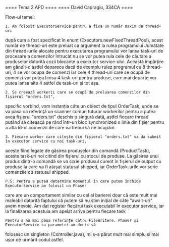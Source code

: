 ====       Tema 2 APD      ====
==== David Capragiu, 334CA ====

Flow-ul temei:

    1. Am folosit ExecutorService pentru a fixa un număr maxim de thread-uri
după cum a fost specificat în enunț (Executors.newFixedThreadPool), acest număr de thread-uri
este preluat ca argument la rulea programului
    Jumătate din thread-urile alocate pentru executarea programului vor lansa task-uri de procesare
a comenzilor întrucât nu se vor putea rula cele de căutare a produselor datorită cozii blocante a
executor service-ului.
    Această împărțire am gândit-o astfel deoarece dacă de exemplu rulez programul cu 8 thread-uri,
4 se vor ocupa de comenzi iar cele 4 thread-uri care se ocupă de comenzi vor putea lansa 4 task-uri
pentru produse, care mai departe vor putea lansa alte 4 astfel de task-uri și tot așa.

    2. Se creează workerii care se ocupă de preluarea comenzilor din fișierul "orders.txt",
specific vorbind, vom instanția câte un obiect de tipul OrderTask, unde se va pasa ca referință
un scanner comun tuturor workerilor pentru a putea avea fișierul "orders.txt" deschis o singură dată,
astfel fiecare thread putând să citească pe rând într-un bloc synchronized o linie din fișier pentru a afla
id-ul comenzii de care va trebui să ne ocupăm.

    3. Fiecare worker care citește din fișierul "orders.txt" va da submit în executor service cu noi task-uri,
aceste fiind legate de găsirea produselor din comandă (ProductTask), aceste task-uri noi citind din fișierul
cu stocul de produse. La găsirea unui produs dintr-o comandă se va scrie produsul curent în fișierul de output cu produse
la care va fi atașat statusul shipped, iar OrderTask-urile vor scrie comenzile cu statusul shipped.


    P.S: Pentru a putea determina momentul în care putem închide ExecutorService am folosit un Phaser
care are un comportament similar cu cel al barierei doar că este mult mai maleabil datorită faptului
că putem să nu știm inițial de câte "await-uri" avem nevoie.
    Am dat register fiecărui task executabil în executor service, iar la finalizarea acestuia am apelat
arrive pentru fiecare task

    Pentru a nu mai pasa referințe către FileWritere, Phaser și ExecutorService ca parametri am decis să
folosesc un singleton (Controller.java), mi s-a părut mult mai simplu și mai ușor de urmărit codul astfel.